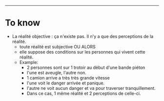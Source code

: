 
---


# To know
- La réalité objective : ça n'existe pas. Il n'y a que des perceptions de la réalité.
  - toute réalité est subjective OU ALORS
  - elle suppose des conditions sur les personnes qui vivent cette réalité.
  - Example:
    - 2 personnes sont sur 1 trotoir au début d'une bande piéton
    - l'une est aveugle, l'autre non.
    - 1 camion arrive a très très grande vitesse
    - l'une voit le danger arrivée et panique.
    - l'autre ne voit aucun danger et va pour traverser tranquillement.
    - Dans ce cas, 1 même réalité et 2 perceptions de celle-ci.